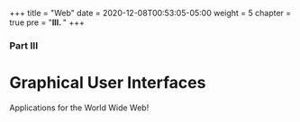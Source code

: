 +++
title = "Web"
date = 2020-12-08T00:53:05-05:00
weight = 5
chapter = true
pre = "<b>III. </b>"
+++

### Part III

# Graphical User Interfaces

Applications for the World Wide Web!
